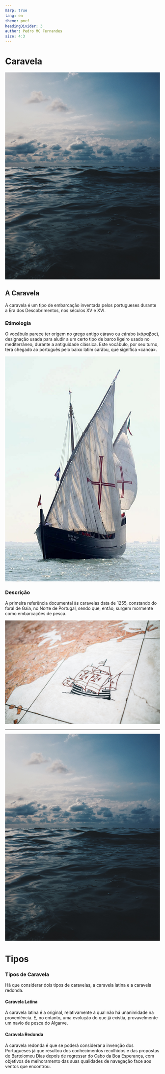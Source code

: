 ```yaml
---
marp: true
lang: en
theme: pmcf
headingDivider: 3
author: Pedro MC Fernandes
size: 4:3
---
```


# <!--fit--> Caravela

![bg](../img/ocean.jpg)

<!--
_color: white
_class: cover
-->

## A Caravela

A caravela é um tipo de embarcação inventada pelos portugueses durante a Era dos Descobrimentos, nos séculos XV e XVI.

<!--
header: "Sandbox presentation"
footer: "By Pedro MC Fernandes"
paginate: true
-->

### Etimologia

O vocábulo parece ter origem no grego antigo cáravo ou cárabo (κάραβος), designação usada para aludir a um certo tipo de barco ligeiro usado no mediterrâneo, durante a antiguidade clássica. Este vocábulo, por seu turno, terá chegado ao português pelo baixo latim carăbu, que significa «canoa».

![bg left:33%](../img/caravela.jpg)

### Descrição

A primeira referência documental às caravelas data de 1255, constando do foral de Gaia, no Norte de Portugal, sendo que, então, surgem mormente como embarcações de pesca.

![bg right](../img/caravela-drawing.jpg)

---

![bg](../img/ocean.jpg)

<!--
paginate: false
_header: ""
_footer: ""
-->

# Tipos

<!--
_class: separator
_header: ""
_footer: ""
-->

### Tipos de Caravela

Há que considerar dois tipos de caravelas, a caravela latina e a caravela redonda.

#### Caravela Latina

A caravela latina é a original, relativamente à qual não há unanimidade na proveniência. É, no entanto, uma evolução do que já existia, provavelmente um navio de pesca do Algarve.

#### Caravela Redonda

A caravela redonda é que se poderá considerar a invenção dos Portugueses já que resultou dos conhecimentos recolhidos e das propostas de Bartolomeu Dias depois de regressar do Cabo da Boa Esperança, com objetivos de melhoramento das suas qualidades de navegação face aos ventos que encontrou.
